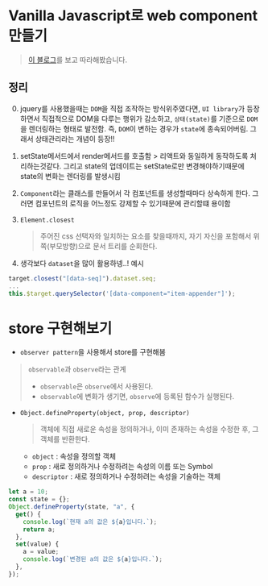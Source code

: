 # Vanilla Javascript로 web component 만들기

> [이 블로그](https://junilhwang.github.io/TIL/Javascript/Design/Vanilla-JS-Component/#_2-state-setstate-render)를 보고 따라해봤습니다.

## 정리

0. jquery를 사용했을때는 `DOM`을 직접 조작하는 방식위주였다면, `UI library`가 등장하면서 직접적으로 DOM을 다루는 행위가 감소하고, `상태(state)`를 기준으로 `DOM`을 렌더링하는 형태로 발전함. 즉, `DOM`이 변하는 경우가 `state`에 종속되어버림. 그래서 상태관리라는 개념이 등장!!

1. setState메서드에서 render메서드를 호출함 > 리액트와 동일하게 동작하도록 처리하는것같다.
   그리고 state의 업데이트는 setState로만 변경해야하기때문에 state의 변화는 렌더링를 발생시킴

2. `Component`라는 클래스를 만들어서 각 컴포넌트를 생성할때마다 상속하게 한다. 그러면 컴포넌트의 로직을 어느정도 강제할 수 있기때문에 관리할떄 용이함

3. `Element.closest`

   > 주어진 css 선택자와 일치하는 요소를 찾을때까지, 자기 자신을 포함해서 위쪽(부모방향)으로 문서 트리를 순회한다.

4. 생각보다 `dataset`을 많이 활용하넹..!
   예시

```js
target.closest("[data-seq]").dataset.seq;
...
this.$target.querySelector('[data-component="item-appender"]');
```

# store 구현해보기

- `observer pattern`을 사용해서 store를 구현해봄

> `observable`과 `observe`라는 관계
>
> - `observable`은 `observe`에서 사용된다.
> - `observable`에 변화가 생기면, `observe`에 등록된 함수가 실행된다.

- `Object.defineProperty(object, prop, descriptor)`
  > 객체에 직접 새로운 속성을 정의하거나, 이미 존재하는 속성을 수정한 후, 그 객체를 반환한다.
  - `object` : 속성을 정의할 객체
  - `prop` : 새로 정의하거나 수정하려는 속성의 이름 또는 Symbol
  - `descriptor` : 새로 정의하거나 수정하려는 속성을 기술하는 객체

```js
let a = 10;
const state = {};
Object.defineProperty(state, "a", {
  get() {
    console.log(`현재 a의 값은 ${a}입니다.`);
    return a;
  },
  set(value) {
    a = value;
    console.log(`변경된 a의 값은 ${a}입니다.`);
  },
});
```
